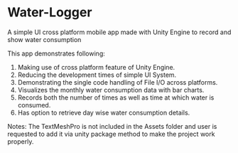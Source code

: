 # Water-Logger
A simple UI cross platform mobile app made with Unity Engine to record and show water consumption

This app demonstrates following:
1.	Making use of cross platform feature of Unity Engine.
2.	Reducing the development times of simple UI System.
3.	Demonstrating the single code handling of File I/O across platforms.
4.	Visualizes the monthly water consumption data with bar charts.
5.	Records both the number of times as well as time at which water is consumed.
6.	Has option to retrieve day wise water consumption details.

Notes:
The TextMeshPro is not included in the Assets folder and user is requested to add it via unity package method to make the project work properly.

